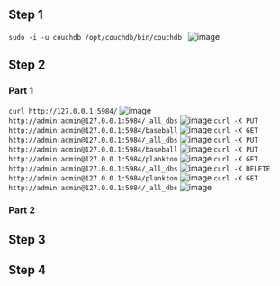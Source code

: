 ## Step 1
```sudo -i -u couchdb /opt/couchdb/bin/couchdb ```
![image](https://user-images.githubusercontent.com/44063772/181786843-217d9799-b480-434d-826d-25ca8c21c0b8.png)

## Step 2
### Part 1
```curl http://127.0.0.1:5984/```
![image](https://user-images.githubusercontent.com/44063772/181789339-bfc27fb1-20ba-4970-b057-ea98952aeb0a.png)
``` http://admin:admin@127.0.0.1:5984/_all_dbs```
![image](https://user-images.githubusercontent.com/44063772/181794972-4c7eb9dd-7e9f-4e4e-a26b-3e6b2f8503c4.png)
```curl -X PUT http://admin:admin@127.0.0.1:5984/baseball```
![image](https://user-images.githubusercontent.com/44063772/181795274-4ba63615-8cee-49c7-b447-b301e279d2ce.png)
```curl -X GET http://admin:admin@127.0.0.1:5984/_all_dbs```
![image](https://user-images.githubusercontent.com/44063772/181795399-b10d4c65-224a-4435-b2c9-4f0424dc8ddf.png)
```curl -X PUT http://admin:admin@127.0.0.1:5984/baseball```
![image](https://user-images.githubusercontent.com/44063772/181795606-fbda56e7-9438-4c5d-b578-9c641f6f10e1.png)
```curl -X PUT http://admin:admin@127.0.0.1:5984/plankton```
![image](https://user-images.githubusercontent.com/44063772/181795809-199f40e6-bb8e-4f4d-b676-6a069cc7a140.png)
```curl -X GET http://admin:admin@127.0.0.1:5984/_all_dbs```
![image](https://user-images.githubusercontent.com/44063772/181796003-496cb071-e0bb-41f2-b452-73f4fd418b39.png)
```curl -X DELETE http://admin:admin@127.0.0.1:5984/plankton```
![image](https://user-images.githubusercontent.com/44063772/181796119-fd6cdf0b-1046-4f7c-8169-557b95d44389.png)
```curl -X GET http://admin:admin@127.0.0.1:5984/_all_dbs```
![image](https://user-images.githubusercontent.com/44063772/181796241-aff19fe3-74bd-45e6-906c-9f3261bbddce.png)
### Part 2

## Step 3

## Step 4
